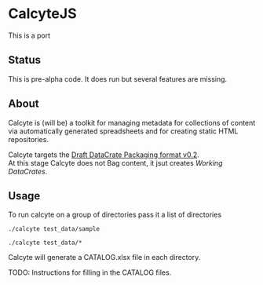 # CalcyteJS

This is a port

## Status

This is pre-alpha code. It does run but several features are missing.

## About

Calcyte is (will be) a toolkit for managing metadata for collections of content
via automatically generated spreadsheets and for creating static HTML repositories.

Calcyte targets the [Draft DataCrate Packaging format v0.2](https://github.com/UTS-eResearch/datacrate/blob/new_draft/0.2/spec/0.2/data_crate_specification_v0.2.md).  
At this stage Calcyte does not Bag content, it jsut creates *Working DataCrates*.

## Usage

To run calcyte on a group of directories pass it a list of directories


```
./calcyte test_data/sample
```

```
./calcyte test_data/*

```

Calcyte will generate a CATALOG.xlsx file in each directory.

TODO: Instructions for filling in the CATALOG files.
